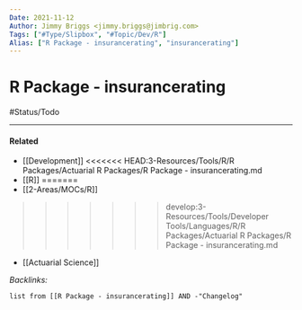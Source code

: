 ```yaml
---
Date: 2021-11-12
Author: Jimmy Briggs <jimmy.briggs@jimbrig.com>
Tags: ["#Type/Slipbox", "#Topic/Dev/R"]
Alias: ["R Package - insurancerating", "insurancerating"]
---
```


# R Package - insurancerating

#Status/Todo 

***

#### Related

- [[Development]]
<<<<<<< HEAD:3-Resources/Tools/R/R Packages/Actuarial R Packages/R Package - insurancerating.md
- [[R]]
=======
- [[2-Areas/MOCs/R]]
>>>>>>> develop:3-Resources/Tools/Developer Tools/Languages/R/R Packages/Actuarial R Packages/R Package - insurancerating.md
- [[Actuarial Science]]


*Backlinks:*

```dataview
list from [[R Package - insurancerating]] AND -"Changelog"
```